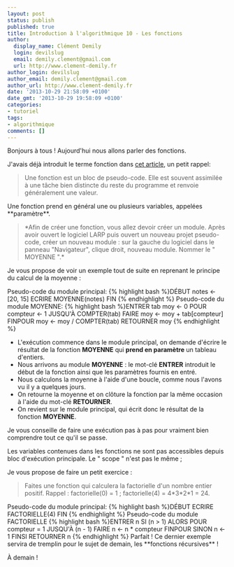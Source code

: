 ```yaml
---
layout: post
status: publish
published: true
title: Introduction à l'algorithmique 10 - Les fonctions
author:
  display_name: Clément Demily
  login: devilslug
  email: demily.clement@gmail.com
  url: http://www.clement-demily.fr
author_login: devilslug
author_email: demily.clement@gmail.com
author_url: http://www.clement-demily.fr
date: '2013-10-29 21:58:09 +0100'
date_gmt: '2013-10-29 19:58:09 +0100'
categories:
- tutoriel
tags:
- algorithmique
comments: []
---
```



  Bonjours à tous ! Aujourd'hui nous allons parler des fonctions.



  J'avais déjà introduit le terme fonction dans <a title="cet article" href="/2013/10/21/introduction-a-lalgorithmique-2">cet article</a>, un petit rappel:
<blockquote>
Une fonction est un bloc de pseudo-code. Elle est souvent assimilée à une tâche bien distincte du reste du programme et renvoie généralement une valeur.</blockquote>
Une fonction prend en général une ou plusieurs variables, appelées **paramètre**.
<blockquote>
*Afin de créer une fonction, vous allez devoir créer un module. Après avoir ouvert le logiciel LARP puis ouvert un nouveau projet pseudo-code, créer un nouveau module : sur la gauche du logiciel dans le panneau "Navigateur", clique droit, nouveau module. Nommer le " MOYENNE ".*</blockquote>
Je vous propose de voir un exemple tout de suite en reprenant le principe du calcul de la moyenne :

Pseudo-code du module principal:
{% highlight bash %}DÉBUT
    notes <- [20, 15]
    ECRIRE MOYENNE(notes)
FIN
{% endhighlight %}
Pseudo-code du module MOYENNE:
{% highlight bash %}ENTRER tab
    moy <- 0
POUR compteur <- 1 JUSQU'À COMPTER(tab) FAIRE
    moy <- moy + tab[compteur]
FINPOUR
    moy <- moy / COMPTER(tab)
RETOURNER moy
{% endhighlight %}

 * L'exécution commence dans le module principal, on demande d'écrire le résultat de la fonction **MOYENNE** qui **prend en paramètre** un tableau d'entiers.
 * Nous arrivons au module **MOYENNE** : le mot-clé **ENTRER** introduit le début de la fonction ainsi que les paramètres fournis en entré.
 * Nous calculons la moyenne à l'aide d'une boucle, comme nous l'avons vu il y a quelques jours.
 * On retourne la moyenne et on clôture la fonction par la même occasion à l'aide du mot-clé **RETOURNER**.
 * On revient sur le module principal, qui écrit donc le résultat de la fonction **MOYENNE**.

Je vous conseille de faire une exécution pas à pas pour vraiment bien comprendre tout ce qu'il se passe.

Les variables contenues dans les fonctions ne sont pas accessibles depuis bloc d'exécution principale. Le " scope " n'est pas le même ;

Je vous propose de faire un petit exercice :
<blockquote>
Faites une fonction qui calculera la factorielle d'un nombre entier positif. Rappel : factorielle(0) = 1 ; factorielle(4) = 4*3*2*1 = 24.</blockquote>
Pseudo-code du module principal:
{% highlight bash %}DÉBUT
     ECRIRE FACTORIELLE(4)
FIN
{% endhighlight %}
Pseudo-code du module FACTORIELLE
{% highlight bash %}ENTRER n
    SI (n > 1) ALORS
        POUR compteur = 1 JUSQU'À (n - 1) FAIRE
            n <- n * compteur
        FINPOUR
    SINON
        n <- 1
    FINSI
RETOURNER n
{% endhighlight %}
Parfait ! Ce dernier exemple servira de tremplin pour le sujet de demain, les **fonctions récursives** !

À demain !
